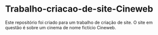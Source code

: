 # Trabalho-criacao-de-site-Cineweb
Este repositório foi criado para um trabalho de criação de site. O site em questão é sobre um cinema de nome fictício Cineweb. 
